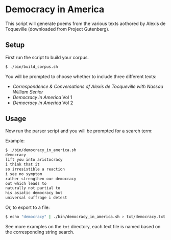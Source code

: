 Democracy in America
====================

This script will generate poems from the various texts aothored by Alexis de Toqueville (downloaded from Project Gutenberg).

Setup
-----

First run the script to build your corpus.

```bash
$ ./bin/build_corpus.sh
```

You will be prompted to choose whether to include three different texts:

 * _Correspondence & Conversations of Alexis de Tocqueville with Nassau William Senior_
 * _Democracy in America_ Vol 1
 * _Democracy in America_ Vol 2

Usage
-----

Now run the parser script and you will be prompted for a search term:

Example:

```bash
$ ./bin/democracy_in_america.sh
democracy
lift you into aristocracy
i think that it
so irresistible a reaction
i see no symptom
rather strengthen our democracy
out which leads to
naturally not partial to
his asiatic democracy but
universal suffrage i detest
```

Or, to export to a file:

```bash
$ echo "democracy" | ./bin/democracy_in_america.sh > txt/democracy.txt
```

See more examples on the `txt` directory, each text file is named based on the corresponding string search.